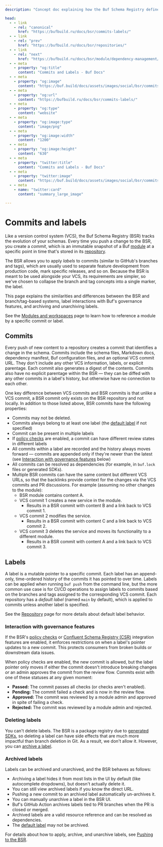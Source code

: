 ```yaml
---
description: "Concept doc explaining how the Buf Schema Registry defines and uses commits and labels"

head:
  - - link
    - rel: "canonical"
      href: "https://bufbuild.ru/docs/bsr/commits-labels/"
  - - link
    - rel: "prev"
      href: "https://bufbuild.ru/docs/bsr/repositories/"
  - - link
    - rel: "next"
      href: "https://bufbuild.ru/docs/bsr/module/dependency-management/"
  - - meta
    - property: "og:title"
      content: "Commits and Labels - Buf Docs"
  - - meta
    - property: "og:image"
      content: "https://buf.build/docs/assets/images/social/bsr/commits-labels.png"
  - - meta
    - property: "og:url"
      content: "https://bufbuild.ru/docs/bsr/commits-labels/"
  - - meta
    - property: "og:type"
      content: "website"
  - - meta
    - property: "og:image:type"
      content: "image/png"
  - - meta
    - property: "og:image:width"
      content: "1200"
  - - meta
    - property: "og:image:height"
      content: "630"
  - - meta
    - property: "twitter:title"
      content: "Commits and Labels - Buf Docs"
  - - meta
    - property: "twitter:image"
      content: "https://buf.build/docs/assets/images/social/bsr/commits-labels.png"
  - - meta
    - name: "twitter:card"
      content: "summary_large_image"

---
```


# Commits and labels

Like a version control system (VCS), the Buf Schema Registry (BSR) tracks the evolution of your schemas. Every time you push a change to the BSR, you create a _commit_, which is an immutable snapshot of a Buf [module](../../cli/modules-workspaces/) at a specific point in time that's stored in its [repository](../repositories/).

The BSR allows you to apply _labels_ to commits (similar to GitHub's branches and tags), which are usually used to separate feature development from production code, mark specific releases, and so on. Because the BSR is meant to be used alongside your VCS, its requirements are simpler, so we've chosen to collapse the branch and tag concepts into a single marker, the label.

This page explains the similarities and differences between the BSR and branch/tag-based systems, label interactions with Buf's governance features, and archiving and unarchiving labels.

See the [Modules and workspaces](../../cli/modules-workspaces/#referencing-a-module) page to learn how to reference a module by a specific commit or label.

## Commits

Every push of new content to a repository creates a commit that identifies a change in the schema. Commits include the schema files, Markdown docs, dependency manifest, Buf configuration files, and an optional VCS commit URL. They don't include any other VCS information, labels, or explicit parentage. Each commit also generates a digest of the contents. Commits also have no explicit parentage within the BSR — they can be diffed with any other commits in a label's history, but otherwise have no connection to each other.

One key difference between VCS commits and BSR commits is that unlike a VCS commit, a BSR commit only exists on the BSR repository and not locally. In addition to those listed above, BSR commits have the following properties:

- Commits may not be deleted.
- Commits always belong to at least one label (the [default label](../repositories/#default-label) if not specified)
- Commit can be present in multiple labels
- If [policy checks](../policy-checks/breaking/) are enabled, a commit can have different review states in different labels
- All commits within a label are recorded and the history always moves forward — commits are appended only if they're newer than the latest (see [Interaction with governance features](#governance-interaction) below)
- All commits can be resolved as dependencies (for example, in `buf.lock` files or generated SDKs).
- Multiple BSR commits can have the same content but different VCS URLs, so that the backlinks provide context for the changes via the VCS commits and PR discussions. For example (assuming no other changes to the module):
  - BSR module contains content A.
  - VCS commit 1 creates a new service in the module.
    - Results in a BSR commit with content B and a link back to VCS commit 1.
  - VCS commit 2 modifies the service.
    - Results in a BSR commit with content C and a link back to VCS commit 2.
  - VCS commit 3 deletes the service and moves its functionality to a different module.
    - Results in a BSR commit with content A and a link back to VCS commit 3.

## Labels

A label is a mutable pointer to a specific commit. Each label has an append-only, time-ordered history of the commits it has pointed to over time. Labels can be applied when running `buf push` from the command line, but the more common use case is for CI/CD operations to assign labels to commits based on the branches and tags assigned to the corresponding VCS commit. Each repository has a _default label_ (named `main` by default), which is applied to commits unless another label is specified.

See the [Repository](../repositories/#default-label) page for more details about default label behavior.

### Interaction with governance features

If the BSR's [policy checks](../policy-checks/breaking/) or [Confluent Schema Registry (CSR)](../csr/) integration features are enabled, it enforces restrictions on when a label's pointer updates to a new commit. This protects consumers from broken builds or downstream data issues.

When policy checks are enabled, the new commit is allowed, but the label pointer only moves if either the commit doesn't introduce breaking changes _or_ an admin approves the commit from the review flow. Commits exist with one of these statuses at any given moment:

- **Passed:** The commit passes all checks (or checks aren't enabled).
- **Pending:** The commit failed a check and is now in the review flow.
- **Approved:** The commit was reviewed by a module admin and approved in spite of failing a check.
- **Rejected:** The commit was reviewed by a module admin and rejected.

### Deleting labels

You can't delete labels. The BSR is a package registry due to [generated SDKs](../generated-sdks/), so deleting a label can have side effects that are much more impactful than branch deletion in Git. As a result, we don't allow it. However, you can [archive a label](../module/publish/#archiving-and-unarchiving-labels).

### Archived labels

Labels can be archived and unarchived, and the BSR behaves as follows:

- Archiving a label hides it from most lists in the UI by default (like autocomplete dropdowns), but doesn't actually delete it.
- You can still view archived labels if you know the direct URL.
- Pushing a new commit to an archived label automatically un-archives it.
- You can manually unarchive a label in the BSR UI.
- Buf's GitHub Action archives labels tied to PR branches when the PR is closed or merged.
- Archived labels are a valid resource reference and can be resolved as dependencies.
- The [default label](../repositories/#default-label) may not be archived.

For details about how to apply, archive, and unarchive labels, see [Pushing to the BSR](../module/publish/#archiving-and-unarchiving-labels).
